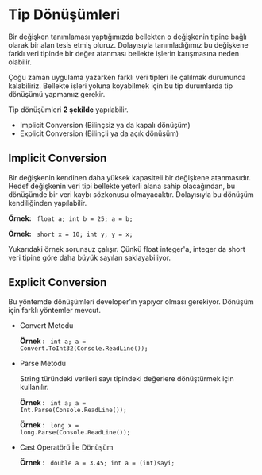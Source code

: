 # Tip Dönüşümleri
Bir değişken tanımlaması yaptığımızda bellekten o değişkenin tipine bağlı olarak bir alan tesis etmiş oluruz. Dolayısıyla tanımladığımız bu değişkene farklı veri tipinde bir değer atanması bellekte işlerin karışmasına neden olabilir. 

Çoğu zaman uygulama yazarken farklı veri tipleri ile çalılmak durumunda kalabiliriz. Bellekte işleri yoluna koyabilmek için bu tip durumlarda tip dönüşümü yapmamız gerekir.

Tip dönüşümleri **2 şekilde** yapılabilir. 
* Implicit Conversion (Bilinçsiz ya da kapalı dönüşüm)
* Explicit Conversion (Bilinçli ya da açık dönüşüm)

## Implicit Conversion
Bir değişkenin kendinen daha yüksek kapasiteli bir değişkene atanmasıdır. Hedef değişkenin veri tipi bellekte yeterli alana sahip olacağından, bu dönüşümde bir veri kaybı sözkonusu olmayacaktır. Dolayısıyla bu dönüşüm kendiliğinden yapılabilir. 

**Örnek:**
<code>
float a;
int b = 25;
a = b;
</code>

**Örnek:**
<code>
short x = 10;
int y;
y = x;
</code>

Yukarıdaki örnek sorunsuz çalışır. Çünkü float integer'a, integer da short veri tipine göre daha büyük sayıları saklayabiliyor.

## Explicit Conversion
 Bu yöntemde dönüşümleri developer'ın yapıyor olması gerekiyor. Dönüşüm için farklı yöntemler mevcut. 

- Convert Metodu

    **Örnek :** 
    <code>
    int a;
    a = Convert.ToInt32(Console.ReadLine());
    </code> 
- Parse Metodu

    String türündeki verileri sayı tipindeki değerlere dönüştürmek için kullanılır.

    **Örnek :** 
    <code>
    int a;
    a = Int.Parse(Console.ReadLine());
    </code> 

    **Örnek :** 
    <code>
    long x = long.Parse(Console.ReadLine());
    </code> 
- Cast Operatörü İle Dönüşüm
     
    **Örnek :** 
    <code>
        double a = 3.45;
        int a = (int)sayi;
    </code> 


